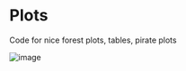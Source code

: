 # Plots
Code for nice forest plots, tables, pirate plots

![image](https://github.com/cawyse9/Plots/assets/29300100/a32132c1-8be8-4ae9-b0de-4cb7fe31db53)

